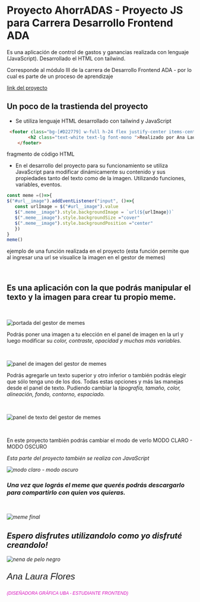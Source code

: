 # Proyecto AhorrADAS - Proyecto JS para Carrera Desarrollo Frontend ADA
<p> Es una aplicación de control de gastos y ganancias realizada con lenguaje (JavaScript). Desarrollado el HTML con tailwind. </p>
<p> Corresponde al módulo III de la carrera de Desarrollo Frontend ADA - por lo cual es parte de un proceso de aprendizaje </p>

[link del proyecto](https://ana-laura-flores.github.io/ahorradas-proyect-javascript/)

## Un poco de la trastienda del proyecto

 - Se utiliza lenguaje HTML desarrollado con tailwind y JavaScript

``` html
 <footer class="bg-[#D22779] w-full h-24 flex justify-center items-center">
        <h2 class="text-white text-lg font-mono	">Realizado por Ana Laura Flores</h2>
    </footer>

 ```     
 fragmento de código HTML      


 - En el desarrollo del proyecto para su funcionamiento se utiliza JavaScript para modificar dinámicamente su contenido y sus propiedades tanto del texto como de la imagen. Utilizando funciones, variables, eventos.

 ``` javascript
 const meme =()=>{
$("#url__image").addEventListener("input", ()=>{
    const urlImage = $("#url__image").value
    $(".meme__image").style.backgroundImage = `url(${urlImage})`
    $(".meme__image").style.backgroundSize ="cover"
    $(".meme__image").style.backgroundPosition ="center"
    })
}
meme()
```
ejemplo de una función realizada en el proyecto (esta función permite que al ingresar una url se visualice la imagen en el gestor de memes)
 
 <br>


## Es una aplicación con la que podrás manipular el texto y la imagen para crear tu propio meme.
<br>

![portada del gestor de memes](./image/portada_gestor_de_meme.jpg)

<p>Podrás poner una imagen a tu elección en el panel de imagen en la url y luego modificar su <em>color, contraste, opacidad y muchas más variables.</em></p> 
<br>

![panel de imagen del gestor de memes](./image/panel_image.jpg)
<br>

<p>Podrás agregarle un texto superior y otro inferior o también podrás elegir que sólo tenga uno de los dos. Todas estas opciones y más las manejas desde el panel de texto. Pudiendo cambiar la <em>tipografía, tamaño, color, alineación, fondo, contorno, espaciado.</em></p>
<br>

![panel de texto del gestor de memes](./image/panel_text.jpg)

<br>
<p> En este proyecto también podrás cambiar el modo de verlo MODO CLARO - MODO OSCURO</p>
<p> <em> Esta parte del proyecto también se realiza con JavaScript </p>

![modo claro - modo oscuro](./image/modo_claro-modo_oscuro.jpg)


### Una vez que lográs el meme que querés podrás descargarlo para compartirlo con quien vos quieras.
<br>

![meme final](./image/meme_final.jpg)

## Espero disfrutes utilizandolo como yo disfruté creandolo!

![nena de pelo negro](./image/logo_krear.png)
<br>
<p style="font-family:Arial; font-size:24px;"> Ana Laura Flores </p>
 <p style="font-family:Arial; font-size:12px; color:#d813be"> (DISEÑADORA GRÁFICA UBA - ESTUDIANTE FRONTEND) </p>



